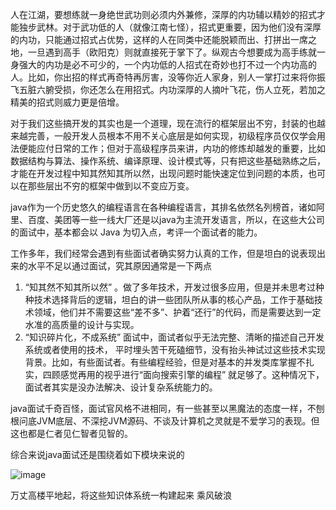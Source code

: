

人在江湖，要想练就一身绝世武功则必须内外兼修，深厚的内功辅以精妙的招式才能独步武林。对于武功低的人（就像江南七怪），招式更重要，因为他们没有深厚的内功，只能通过招式占优势，这样的人在同类中还能脱颖而出、打拼出一席之地，一旦遇到高手（欧阳克）则就直接死于掌下了。纵观古今想要成为高手练就一身强大的内功是必不可少的，一个内功低的人招式在奇妙也打不过一个内功高的人。比如，你出招的样式再奇特再厉害，没等你近人家身，别人一掌打过来将你振飞五脏六腑受损，你还怎么在用招式。内功深厚的人摘叶飞花，伤人立死，若加之精美的招式则威力更是倍增。

对于我们这些搞开发的其实也是一个道理，现在流行的框架层出不穷，封装的也越来越完善，一般开发人员根本不用不关心底层是如何实现，初级程序员仅仅学会用法便能应付日常的工作；但对于高级程序员来讲，内功的修炼却越发的重要，比如数据结构与算法、操作系统、编译原理、设计模式等，只有把这些基础熟练之后，才能在开发过程中知其然知其所以然，出现问题时能快速定位到问题的本质，也可以在那些层出不穷的框架中做到以不变应万变。

java作为一个历史悠久的编程语言在各种编程语言，其排名依然名列榜首，诸如阿里、百度、美团等一些一线大厂还是以java为主流开发语言，所以，在这些大公司的面试中，基本都会以 Java 为切入点，考评一个面试者的能力。

工作多年，我们经常会遇到有些面试者确实努力认真的工作，但是坦白的说表现出来的水平不足以通过面试，究其原因通常是一下两点
1. “知其然不知其所以然” 。做了多年技术，开发过很多应用，但是并未思考过种种技术选择背后的逻辑，坦白的讲一些团队所从事的核心产品，工作于基础技术领域，他们并不需要这些“差不多”、护着“还行”的代码，而是需要达到一定水准的高质量的设计与实现。
2. “知识碎片化，不成系统” 面试中，面试者似乎无法完整、清晰的描述自己开发系统或者使用的技术， 平时埋头苦干死磕细节，没有抬头神试过这些技术实现背景。比如，有些面试者。有些编程经验，但是对基本的并发类库掌握不扎实，四顾感觉再用的视乎进行“面向搜索引擎的编程” 就足够了。这种情况下，面试者其实是没办法解决、设计复杂系统能力的。


java面试千奇百怪，面试官风格不进相同，有一些甚至以黑魔法的态度一样，不刨根问底JVM底层、不深挖JVM源码、不谈及计算机之灵就是不爱学习的表现。但这也都是仁者见仁智者见智的。

综合来说java面试还是围绕着如下模块来说的

![image](http://ovwl2m6j6.bkt.clouddn.com/%E7%9F%A5%E8%AF%86%E7%82%B9.png)

万丈高楼平地起，将这些知识体系统一构建起来 乘风破浪 